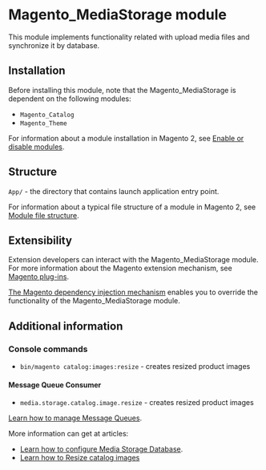 # Magento_MediaStorage module

This module implements functionality related with upload media files and synchronize it by database.

## Installation

Before installing this module, note that the Magento_MediaStorage is dependent on the following modules:

- `Magento_Catalog`
- `Magento_Theme`

For information about a module installation in Magento 2, see [Enable or disable modules](https://experienceleague.adobe.com/docs/commerce-operations/installation-guide/tutorials/manage-modules.html).

## Structure

`App/` - the directory that contains launch application entry point.

For information about a typical file structure of a module in Magento 2, see [Module file structure](https://developer.adobe.com/commerce/php/development/build/component-file-structure/#module-file-structure).

## Extensibility

Extension developers can interact with the Magento_MediaStorage module. For more information about the Magento extension mechanism, see [Magento plug-ins](https://developer.adobe.com/commerce/php/development/components/plugins/).

[The Magento dependency injection mechanism](https://developer.adobe.com/commerce/php/development/components/dependency-injection/) enables you to override the functionality of the Magento_MediaStorage module.

## Additional information

### Console commands

- `bin/magento catalog:images:resize` - creates resized product images

#### Message Queue Consumer

- `media.storage.catalog.image.resize` - creates resized product images

[Learn how to manage Message Queues](https://experienceleague.adobe.com/docs/commerce-operations/configuration-guide/message-queues/manage-message-queues.html).

More information can get at articles:

- [Learn how to configure Media Storage Database](https://docs.magento.com/user-guide/system/media-storage-database.html).
- [Learn how to Resize catalog images](https://developer.adobe.com/commerce/frontend-core/guide/themes/configure/#resize-catalog-images)
